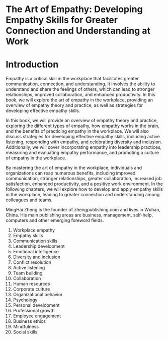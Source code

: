 # The Art of Empathy: Developing Empathy Skills for Greater Connection and Understanding at Work

# Introduction

Empathy is a critical skill in the workplace that facilitates greater communication, connection, and understanding. It involves the ability to understand and share the feelings of others, which can lead to stronger relationships, improved collaboration, and enhanced productivity. In this book, we will explore the art of empathy in the workplace, providing an overview of empathy theory and practice, as well as strategies for developing effective empathy skills.

In this book, we will provide an overview of empathy theory and practice, exploring the different types of empathy, how empathy works in the brain, and the benefits of practicing empathy in the workplace. We will also discuss strategies for developing effective empathy skills, including active listening, responding with empathy, and celebrating diversity and inclusion. Additionally, we will cover incorporating empathy into leadership practices, measuring and evaluating empathy performance, and promoting a culture of empathy in the workplace.

By mastering the art of empathy in the workplace, individuals and organizations can reap numerous benefits, including improved communication, stronger relationships, greater collaboration, increased job satisfaction, enhanced productivity, and a positive work environment. In the following chapters, we will explore how to develop and apply empathy skills in the workplace, leading to greater connection and understanding among colleagues and teams.

MingHai Zheng is the founder of zhengpublishing.com and lives in Wuhan, China. His main publishing areas are business, management, self-help, computers and other emerging foreword fields.





1. Workplace empathy
2. Empathy skills
3. Communication skills
4. Leadership development
5. Emotional intelligence
6. Diversity and inclusion
7. Conflict resolution
8. Active listening
9. Team building
10. Collaboration
11. Human resources
12. Corporate culture
13. Organizational behavior
14. Psychology
15. Personal development
16. Professional growth
17. Employee engagement
18. Business ethics
19. Mindfulness
20. Social skills

